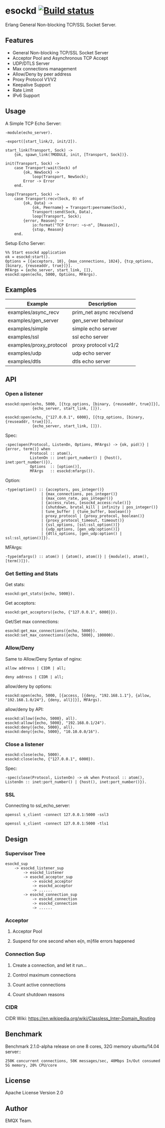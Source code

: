 # esockd [![Build status](https://github.com/emqx/esockd/actions/workflows/run_test_case.yaml/badge.svg)](https://github.com/emqx/esockd/actions/workflows/run_test_case.yaml)

Erlang General Non-blocking TCP/SSL Socket Server.

## Features

* General Non-blocking TCP/SSL Socket Server
* Acceptor Pool and Asynchronous TCP Accept
* UDP/DTLS Server
* Max connections management
* Allow/Deny by peer address
* Proxy Protocol V1/V2
* Keepalive Support
* Rate Limit
* IPv6 Support

## Usage

A Simple TCP Echo Server:

    -module(echo_server).

    -export([start_link/2, init/2]).

    start_link(Transport, Sock) ->
        {ok, spawn_link(?MODULE, init, [Transport, Sock])}.

    init(Transport, Sock) ->
        case Transport:wait(Sock) of
            {ok, NewSock} ->
                loop(Transport, NewSock);
            Error -> Error
        end.

    loop(Transport, Sock) ->
        case Transport:recv(Sock, 0) of
            {ok, Data} ->
                {ok, Peername} = Transport:peername(Sock),
                Transport:send(Sock, Data),
                loop(Transport, Sock);
            {error, Reason} ->
                io:format("TCP Error: ~s~n", [Reason]),
                {stop, Reason}
        end.

Setup Echo Server:

    %% Start esockd application
    ok = esockd:start().
    Options = [{acceptors, 10}, {max_connections, 1024}, {tcp_options, [binary, {reuseaddr, true}]}].
    MFArgs = {echo_server, start_link, []},
    esockd:open(echo, 5000, Options, MFArgs).

## Examples

Example                 | Description
------------------------|---------------------------
examples/async_recv     | prim_net async recv/send
examples/gen_server     | gen_server behaviour
examples/simple         | simple echo server
examples/ssl            | ssl echo server
examples/proxy_protocol | proxy protocol v1/2
examples/udp            | udp echo server
examples/dtls           | dtls echo server

## API

### Open a listener

    esockd:open(echo, 5000, [{tcp_options, [binary, {reuseaddr, true}]}],
                {echo_server, start_link, []}).

    esockd:open(echo, {"127.0.0.1", 6000}, [{tcp_options, [binary, {reuseaddr, true}]}],
                {echo_server, start_link, []}).

Spec:

    -spec(open(Protocol, ListenOn, Options, MFArgs) -> {ok, pid()} | {error, term()} when
               Protocol :: atom(),
               ListenOn :: inet:port_number() | {host(), inet:port_number()}),
               Options  :: [option()],
               MFArgs   :: esockd:mfargs()).

Option:

    -type(option() :: {acceptors, pos_integer()}
                    | {max_connections, pos_integer()}
                    | {max_conn_rate, pos_integer()}
                    | {access_rules, [esockd_access:rule()]}
                    | {shutdown, brutal_kill | infinity | pos_integer()}
                    | tune_buffer | {tune_buffer, boolean()}
                    | proxy_protocol | {proxy_protocol, boolean()}
                    | {proxy_protocol_timeout, timeout()}
                    | {ssl_options, [ssl:ssl_option()]}
                    | {udp_options, [gen_udp:option()]}
                    | {dtls_options, [gen_udp:option() | ssl:ssl_option()]}).

MFArgs:

    -type(mfargs() :: atom() | {atom(), atom()} | {module(), atom(), [term()]}).

### Get Setting and Stats

Get stats:

    esockd:get_stats({echo, 5000}).

Get acceptors:

    esockd:get_acceptors({echo, {"127.0.0.1", 6000}}).

Get/Set max connections:

    esockd:get_max_connections({echo, 5000}).
    esockd:set_max_connections({echo, 5000}, 100000).

### Allow/Deny

Same to Allow/Deny Syntax of nginx:

    allow address | CIDR | all;

    deny address | CIDR | all;

allow/deny by options:

    esockd:open(echo, 5000, [{access, [{deny, "192.168.1.1"}, {allow, "192.168.1.0/24"}, {deny, all}]}], MFArgs).

allow/deny by API:

    esockd:allow({echo, 5000}, all).
    esockd:allow({echo, 5000}, "192.168.0.1/24").
    esockd:deny({echo, 5000}, all).
    esockd:deny({echo, 5000}, "10.10.0.0/16").

### Close a listener

    esockd:close(echo, 5000).
    esockd:close(echo, {"127.0.0.1", 6000}).

Spec:

    -spec(close(Protocol, ListenOn) -> ok when Protocol :: atom(), ListenOn :: inet:port_number() | {host(), inet:port_number()}).

### SSL

Connecting to ssl_echo_server:

    openssl s_client -connect 127.0.0.1:5000 -ssl3

    openssl s_client -connect 127.0.0.1:5000 -tls1

## Design

### Supervisor Tree

    esockd_sup
        -> esockd_listener_sup
            -> esockd_listener
            -> esockd_acceptor_sup
                -> esockd_acceptor
                -> esockd_acceptor
                -> ......
            -> esockd_connection_sup
                -> esockd_connection
                -> esockd_connection
                -> ......

### Acceptor

1. Acceptor Pool

2. Suspend for one second when e{n, m}file errors happened

### Connection Sup

1. Create a connection, and let it run...

2. Control maximum connections

3. Count active connections

4. Count shutdown reasons

### CIDR

CIDR Wiki: https://en.wikipedia.org/wiki/Classless_Inter-Domain_Routing

## Benchmark

Benchmark 2.1.0-alpha release on one 8 cores, 32G memory ubuntu/14.04 server::

    250K concurrent connections, 50K messages/sec, 40Mbps In/Out consumed 5G memory, 20% CPU/core

## License

Apache License Version 2.0

## Author

EMQX Team.

